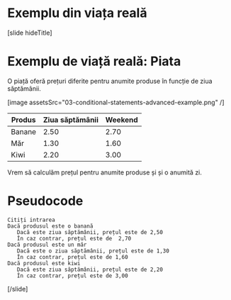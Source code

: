 # Exemplu din viața reală

[slide hideTitle]
# Exemplu de viață reală: Piata 
O piață oferă prețuri diferite pentru anumite produse în funcție de ziua săptămânii.

[image assetsSrc="03-conditional-statements-advanced-example.png" /]

| Produs | Ziua săptămânii | Weekend | 
|-------|-------|-------|
|Banane|2.50|2.70|
|Măr|1.30|1.60|
|Kiwi|2.20|3.00|

Vrem să calculăm prețul pentru anumite produse și și o anumită zi.

# Pseudocode

```
Citiți intrarea
Dacă produsul este o banană
   Dacă este ziua săptămânii, prețul este de 2,50
   În caz contrar, prețul este de  2,70
Dacă produsul este un măr
   Dacă este o ziua săptămânii, prețul este de 1,30
   În caz contrar, prețul este de 1,60
Dacă produsul este kiwi
   Dacă este ziua săptămânii, prețul este de 2,20
   În caz contrar, prețul este de 3,00
``` 
[/slide]
